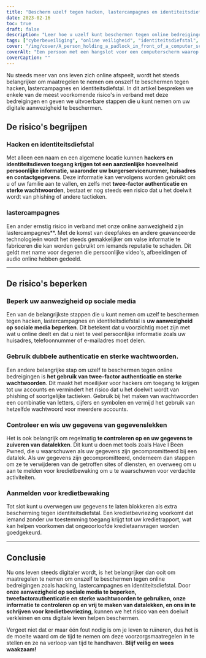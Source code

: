 ```yaml
---
title: "Bescherm uzelf tegen hacken, lastercampagnes en identiteitsdiefstal: Tips om veilig online te blijven"
date: 2023-02-16
toc: true
draft: false
description: "Leer hoe u uzelf kunt beschermen tegen online bedreigingen zoals hacken, lastercampagnes en identiteitsdiefstal met deze nuttige tips."
tags: ["cyberbeveiliging", "online veiligheid", "identiteitsdiefstal", "hacken", "lastercampagnes", "sociale media", "wachtwoorden", "twee-factor authenticatie", "kredietbevriezing"]
cover: "/img/cover/A_person_holding_a_padlock_in_front_of_a_computer_screen.png"
coverAlt: "Een persoon met een hangslot voor een computerscherm waarop een bericht staat met de tekst Protected"
coverCaption: ""
---
```


Nu steeds meer van ons leven zich online afspeelt, wordt het steeds belangrijker om maatregelen te nemen om onszelf te beschermen tegen hacken, lastercampagnes en identiteitsdiefstal. In dit artikel bespreken we enkele van de meest voorkomende risico's in verband met deze bedreigingen en geven we uitvoerbare stappen die u kunt nemen om uw digitale aanwezigheid te beschermen.

## De risico's begrijpen

### Hacken en identiteitsdiefstal

Met alleen een naam en een algemene locatie kunnen **hackers en identiteitsdieven toegang krijgen tot een aanzienlijke hoeveelheid persoonlijke informatie, waaronder uw burgerservicenummer, huisadres en contactgegevens**. Deze informatie kan vervolgens worden gebruikt om u of uw familie aan te vallen, en zelfs met **twee-factor authenticatie en sterke wachtwoorden**, bestaat er nog steeds een risico dat u het doelwit wordt van phishing of andere tactieken.

### lastercampagnes

Een ander ernstig risico in verband met onze online aanwezigheid zijn lastercampagnes**. Met de komst van deepfakes en andere geavanceerde technologieën wordt het steeds gemakkelijker om valse informatie te fabriceren die kan worden gebruikt om iemands reputatie te schaden. Dit geldt met name voor degenen die persoonlijke video's, afbeeldingen of audio online hebben gedeeld.

__________

## De risico's beperken

### Beperk uw aanwezigheid op sociale media

Een van de belangrijkste stappen die u kunt nemen om uzelf te beschermen tegen hacken, lastercampagnes en identiteitsdiefstal is **uw aanwezigheid op sociale media beperken**. Dit betekent dat u voorzichtig moet zijn met wat u online deelt en dat u niet te veel persoonlijke informatie zoals uw huisadres, telefoonnummer of e-mailadres moet delen.

### Gebruik dubbele authenticatie en sterke wachtwoorden.

Een andere belangrijke stap om uzelf te beschermen tegen online bedreigingen is **het gebruik van twee-factor authenticatie en sterke wachtwoorden**. Dit maakt het moeilijker voor hackers om toegang te krijgen tot uw accounts en vermindert het risico dat u het doelwit wordt van phishing of soortgelijke tactieken. Gebruik bij het maken van wachtwoorden een combinatie van letters, cijfers en symbolen en vermijd het gebruik van hetzelfde wachtwoord voor meerdere accounts.

### Controleer en wis uw gegevens van gegevenslekken

Het is ook belangrijk om regelmatig **te controleren op en uw gegevens te zuiveren van datalekken**. Dit kunt u doen met tools zoals Have I Been Pwned, die u waarschuwen als uw gegevens zijn gecompromitteerd bij een datalek. Als uw gegevens zijn gecompromitteerd, onderneem dan stappen om ze te verwijderen van de getroffen sites of diensten, en overweeg om u aan te melden voor kredietbewaking om u te waarschuwen voor verdachte activiteiten.

### Aanmelden voor kredietbewaking

Tot slot kunt u overwegen uw gegevens te laten blokkeren als extra bescherming tegen identiteitsdiefstal. Een kredietbevriezing voorkomt dat iemand zonder uw toestemming toegang krijgt tot uw kredietrapport, wat kan helpen voorkomen dat ongeoorloofde kredietaanvragen worden goedgekeurd.

__________

## Conclusie

Nu ons leven steeds digitaler wordt, is het belangrijker dan ooit om maatregelen te nemen om onszelf te beschermen tegen online bedreigingen zoals hacking, lastercampagnes en identiteitsdiefstal. Door **onze aanwezigheid op sociale media te beperken, tweefactorauthenticatie en sterke wachtwoorden te gebruiken, onze informatie te controleren op en vrij te maken van datalekken, en ons in te schrijven voor kredietbevriezing**, kunnen we het risico van een doelwit verkleinen en ons digitale leven helpen beschermen.

Vergeet niet dat er maar één fout nodig is om je leven te ruïneren, dus het is de moeite waard om de tijd te nemen om deze voorzorgsmaatregelen in te stellen en ze na verloop van tijd te handhaven. **Blijf veilig en wees waakzaam!**
